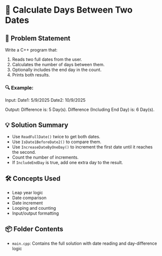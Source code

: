 # 📅 Calculate Days Between Two Dates

## 🧩 Problem Statement
Write a C++ program that:
1. Reads two full dates from the user.
2. Calculates the number of days between them.
3. Optionally includes the end day in the count.
4. Prints both results.

### 🔍 Example:
Input:
Date1: 5/9/2025 
Date2: 10/9/2025

Output:
Difference is: 5 Day(s). 
Difference (Including End Day) is: 6 Day(s).

## 💡 Solution Summary
- Use `ReadFullDate()` twice to get both dates.
- Use `IsDate1BeforeDate2()` to compare them.
- Use `IncreaseDateByOneDay()` to increment the first date until it reaches the second.
- Count the number of increments.
- If `IncludeEndDay` is true, add one extra day to the result.

## 🛠️ Concepts Used
- Leap year logic  
- Date comparison  
- Date increment  
- Looping and counting  
- Input/output formatting  

## 📦 Folder Contents
- `main.cpp`: Contains the full solution with date reading and day-difference logic

